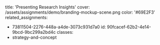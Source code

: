 title: 'Presenting Research Insights'
cover: /assets/assignments/demo/branding-mockup-scene.png
color: '#69E2F3'
related_assignments:
  - 73811504-2276-448a-a4de-3073c931d7a0
id: 90fcacef-62b2-4e14-9bcd-9bc299a2bd4c
classes:
  - strategy-and-concept

